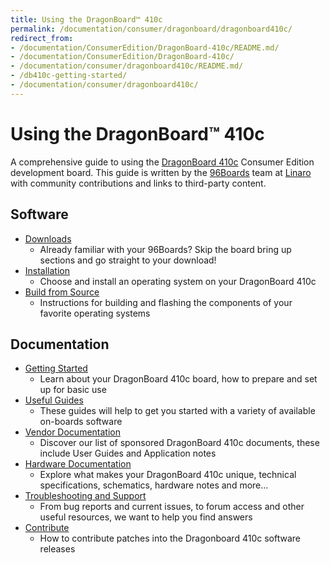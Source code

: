 ```yaml
---
title: Using the DragonBoard™ 410c
permalink: /documentation/consumer/dragonboard/dragonboard410c/
redirect_from:
- /documentation/ConsumerEdition/DragonBoard-410c/README.md/
- /documentation/ConsumerEdition/DragonBoard-410c/
- /documentation/consumer/dragonboard410c/README.md/
- /db410c-getting-started/
- /documentation/consumer/dragonboard410c/
---
```

# Using the DragonBoard™ 410c

A comprehensive guide to using the [DragonBoard 410c](https://www.96boards.org/product/dragonboard410c/) Consumer Edition development board. This guide is written by the [96Boards](https://www.96boards.org) team at [Linaro](http://www.linaro.org) with community contributions and links to third-party content.

## Software

- [Downloads](downloads/)
   - Already familiar with your 96Boards? Skip the board bring up sections and go straight to your download!
- [Installation](installation/)
   - Choose and install an operating system on your DragonBoard 410c
- [Build from Source](build/)
   - Instructions for building and flashing the components of your favorite operating systems

## Documentation

- [Getting Started](getting-started/)
   - Learn about your DragonBoard 410c board, how to prepare and set up for basic use
- [Useful Guides](guides/)
   - These guides will help to get you started with a variety of available on-boards software
- [Vendor Documentation](vendor-docs/)
   - Discover our list of sponsored DragonBoard 410c documents, these include User Guides and Application notes
- [Hardware Documentation](hardware-docs/)
   - Explore what makes your DragonBoard 410c unique, technical specifications, schematics, hardware notes and more...
- [Troubleshooting and Support](support/)
   - From bug reports and current issues, to forum access and other useful resources, we want to help you find answers
- [Contribute](downloads/contribute.md)
   - How to contribute patches into the Dragonboard 410c software releases
